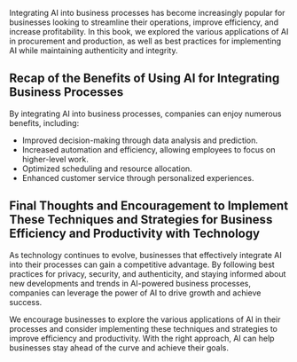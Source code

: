 
Integrating AI into business processes has become increasingly popular for businesses looking to streamline their operations, improve efficiency, and increase profitability. In this book, we explored the various applications of AI in procurement and production, as well as best practices for implementing AI while maintaining authenticity and integrity.

Recap of the Benefits of Using AI for Integrating Business Processes
--------------------------------------------------------------------

By integrating AI into business processes, companies can enjoy numerous benefits, including:

* Improved decision-making through data analysis and prediction.
* Increased automation and efficiency, allowing employees to focus on higher-level work.
* Optimized scheduling and resource allocation.
* Enhanced customer service through personalized experiences.

Final Thoughts and Encouragement to Implement These Techniques and Strategies for Business Efficiency and Productivity with Technology
--------------------------------------------------------------------------------------------------------------------------------------

As technology continues to evolve, businesses that effectively integrate AI into their processes can gain a competitive advantage. By following best practices for privacy, security, and authenticity, and staying informed about new developments and trends in AI-powered business processes, companies can leverage the power of AI to drive growth and achieve success.

We encourage businesses to explore the various applications of AI in their processes and consider implementing these techniques and strategies to improve efficiency and productivity. With the right approach, AI can help businesses stay ahead of the curve and achieve their goals.